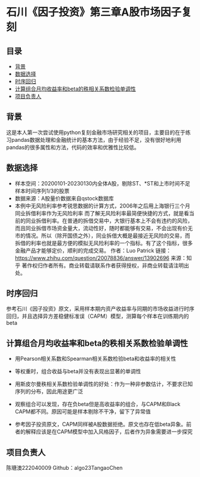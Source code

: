 # 石川《因子投资》第三章A股市场因子复刻

## 目录

- [背景](#背景)
- [数据选择](#数据选择)
- [时序回归](#时序回归)
- [计算组合月均收益率和beta的秩相关系数检验单调性](#计算组合月均收益率和beta的秩相关系数检验单调性)
- [项目负责人](#项目负责人)

## 背景
这是本人第一次尝试使用python复刻金融市场研究相关的项目，主要目的在于练习pandas数据处理和金融统计的基本方法，由于经验不足，没有很好地利用pandas的很多属性和方法，代码的效率和优雅性比较低。

## 数据选择
- 样本空间：20200101-20230130内全体A股，剔除ST、*ST和上市时间不足样本时间序列1/3的股票
- 数据来源：A股量价数据来自qstock数据库
- 本例中无风险利率参考锐思数据的计算方式，2006年之后用上海银行三个月同业拆借利率作为无风险利率
而了解无风险利率最简便快捷的方式，就是看当前的同业拆借利率。在普通的拆借交易中，大银行基本上不会有违约的风险，而且同业拆借市场资金量大，流动性好，随时都能够有交易，不会出现有价无市的情况。所以（除开国债之外），同业拆借大概是最接近无风险的交易，而拆借的利率也就是最方便的模拟无风险利率的一个指标。有了这个指标，很多金融产品才能够定价，顺利的完成交易。
作者：Luo Patrick 链接：https://www.zhihu.com/question/20078836/answer/13902696 来源：知乎 著作权归作者所有。商业转载请联系作者获得授权，非商业转载请注明出处。


## 时序回归
参考石川《因子投资》原文，采用样本期内资产收益率与同期的市场收益进行时序回归，并且选择异方差稳健标准误（CAPM）模型，测算每个样本在训练期内的beta


## 计算组合月均收益率和beta的秩相关系数检验单调性
- 用Pearson相关系数和Spearman相关系数检验beta和收益率的相关性

- 等权重时，组合收益与beta并没有表现出显著的单调性

- 用斯皮尔曼秩相关系数检验单调性的好处：作为一种非参数估计，不要求已知序列的分布，因此用途更广泛

- 观察组合可以发现，存在负beta但是高收益率的组合，与CAPM和Black CAPM都不同。原因可能是样本剔除不干净，留下了异常值

- 参考因子投资原文，CAPM同样被A股数据拒绝。原文也存在低beta异象。前者的解释应该是在CAPM模型中加入风格因子，后者作为异象需要进一步探究

## 项目负责人
陈瑭澳222040009 Github：algo23TangaoChen
